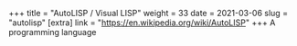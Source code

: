 +++
title = "AutoLISP / Visual LISP"
weight = 33
date = 2021-03-06
slug = "autolisp"
[extra]
link = "https://en.wikipedia.org/wiki/AutoLISP"
+++
A programming language

